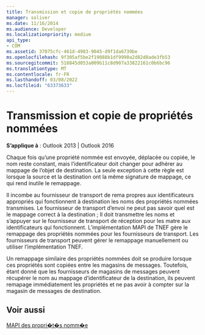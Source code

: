 ```yaml
---
title: Transmission et copie de propriétés nommées
manager: soliver
ms.date: 11/16/2014
ms.audience: Developer
ms.localizationpriority: medium
api_type:
- COM
ms.assetid: 37075cfc-461d-4983-9045-d9f1da6739be
ms.openlocfilehash: 9f305af5be2f19088b1df9990a2d82d8ade3fb53
ms.sourcegitcommit: 518845d053a009b11c8d907a33822161c0b6bc96
ms.translationtype: MT
ms.contentlocale: fr-FR
ms.lasthandoff: 03/08/2022
ms.locfileid: "63373633"
---
```

# <a name="transmitting-and-copying-named-properties"></a>Transmission et copie de propriétés nommées

  
  
**S’applique à** : Outlook 2013 | Outlook 2016 
  
Chaque fois qu’une propriété nommée est envoyée, déplacée ou copiée, le nom reste constant, mais l’identificateur doit changer pour adhérer au mappage de l’objet de destination. La seule exception à cette règle est lorsque la source et la destination ont la même signature de mappage, ce qui rend inutile le remappage.
  
Il incombe au fournisseur de transport de rema propres aux identificateurs appropriés qui fonctionnent à destination les noms des propriétés nommées transmises. Le fournisseur de transport d’envoi ne peut pas savoir quel est le mappage correct à la destination ; Il doit transmettre les noms et s’appuyer sur le fournisseur de transport de réception pour les matre aux identificateurs qui fonctionnent. L’implémentation MAPI de TNEF gère le remappage des propriétés nommées pour les fournisseurs de transport. Les fournisseurs de transport peuvent gérer le remappage manuellement ou utiliser l’implémentation TNEF. 
  
Un remappage similaire des propriétés nommées doit se produire lorsque ces propriétés sont copiées entre les magasins de messages. Toutefois, étant donné que les fournisseurs de magasins de messages peuvent récupérer le nom au mappage d’identificateur de la destination, ils peuvent remapage immédiatement les propriétés et ne pas avoir à compter sur la magasin de messages de destination. 
  
## <a name="see-also"></a>Voir aussi



[MAPI des propri�t�s nomm�e](mapi-named-properties.md)

